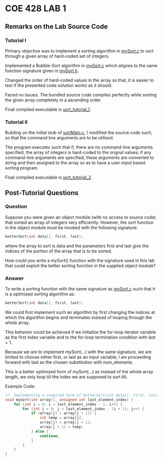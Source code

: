 #   COE 428 LAB 1

##  Remarks on the Lab Source Code

### Tutorial I

Primary objective was to implement a sorting algorithm in [mySort.c](./mySort.c) to sort through a given array of hard-coded set of integers.

Implemented a Bubble-Sort algorithm in [mySort.c](./mySort.c) which alignes to the same function signature given in [mySort.h](./mySort.h).

Changed the order of hard-coded values in the array so that, it is easier to test if the presented code solution works as it should.

Faced no issues. The bundled source code compiles perfectly while sorting the given array completely in a ascending order.

Final compiled executable is [sort_tutorial_1](./sort_tutorial_1).

### Tutorial II

Building on the initial stub of [sortMain.c](./sortMain.c), I modified the source code such, so that the command line arguments are to be utilized.

The program executes such that if, there are no command-line arguments specified, the array of integers is hard-coded to the orignal values; if any command-line arguments are specified, these arguments are converted to string and then assigned to the array so as to have a user-input based sorting program.

Final compiled executable is [sort_tutorial_2](./sort_tutorial_2).

##  Post-Tutorial Questions

### Question

Suppose you were given an object module (with no access to source code) that sorted an array of integers very efficiently. However, the sort function in the object module must be invoked with the following signature:

```C
betterSort(int data[], first, last);
```
where the array to sort is data and the parameters first and last give the indices of the portion of the array that is to be sorted.

How could you write a mySort() function with the signature used in this lab that could exploit the better sorting function in the supplied object module? 

### Answer

To write a sorting function with the same signature as [mySort.c](./mySort.c) such that it is a optimized sorting algorithm as: 
```C
betterSort(int data[], first, last);
```

We could first implement such an algorithm by first changing the indices at which the algorithm begins and terminates instead of looping through the whole array.

This behavior could be acheived if we initialize the for-loop iterator variable as the first index variable and to the for-loop termination condition with last + 1.

Because we are to implement mySort(...) with the same signature, we are limited to choose either first, or last as an input variable; I am proceeding forward with last as the chosen substitution with num_elements.

This is a better optimized form of mySort(...) as instead of the whole array length, we only loop till the index we are supposed to sort till.

Example Code:

```C
//  Implementing a inspired form of betterSort(int data[], first, last) with mySort(int array[], unsigned int num_elements) orignal signature that is more optimized than mySort(int array[], unsigned int num_elements) itself.
void mySort(int array[], unsigned int last_element_index) {
    for (int i = 0; i < last_element_index - 1; i++) {
        for (int j = 0; j < last_element_index - (i + 1); j++) {
            if (array[j] > array[j + 1]) {
                int temp = array[j];
                array[j] = array[j + 1];
                array[j + 1] = temp;
            } else {
                continue;
            }
        }
    }
}
```